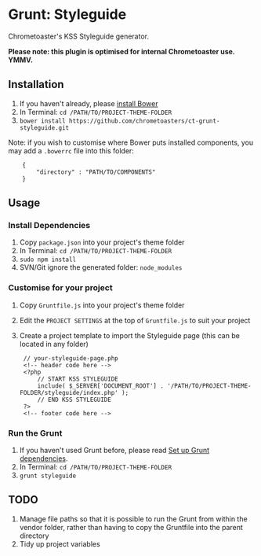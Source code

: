 # Grunt: Styleguide

Chrometoaster's KSS Styleguide generator.

__Please note: this plugin is optimised for internal Chrometoaster use. YMMV.__

## Installation

1. If you haven't already, please [install Bower](https://github.com/bower/bower)
1. In Terminal: `cd /PATH/TO/PROJECT-THEME-FOLDER`
1. `bower install https://github.com/chrometoasters/ct-grunt-styleguide.git`

Note: if you wish to customise where Bower puts installed components, you may add a `.bowerrc` file into this folder:

        {
            "directory" : "PATH/TO/COMPONENTS"
        }

## Usage

### Install Dependencies

1. Copy `package.json` into your project's theme folder
1. In Terminal: `cd /PATH/TO/PROJECT-THEME-FOLDER`
1. `sudo npm install`
1. SVN/Git ignore the generated folder: `node_modules`

### Customise for your project

1. Copy `Gruntfile.js` into your project's theme folder
1. Edit the `PROJECT SETTINGS` at the top of `Gruntfile.js` to suit your project
1. Create a project template to import the Styleguide page (this can be located in any folder)

        // your-styleguide-page.php
        <!-- header code here -->
        <?php
            // START KSS STYLEGUIDE
            include( $_SERVER['DOCUMENT_ROOT'] . '/PATH/TO/PROJECT-THEME-FOLDER/styleguide/index.php' );
            // END KSS STYLEGUIDE
        ?>
        <!-- footer code here -->

### Run the Grunt

1. If you haven't used Grunt before, please read [Set up Grunt dependencies](https://github.com/chrometoasters/frontend-grunt-boilerplate#set-up-grunt-dependencies).
1. In Terminal: `cd /PATH/TO/PROJECT-THEME-FOLDER`
1. `grunt styleguide`

## TODO

1. Manage file paths so that it is possible to run the Grunt from within the vendor folder, rather than having to copy the Gruntfile into the parent directory
1. Tidy up project variables
